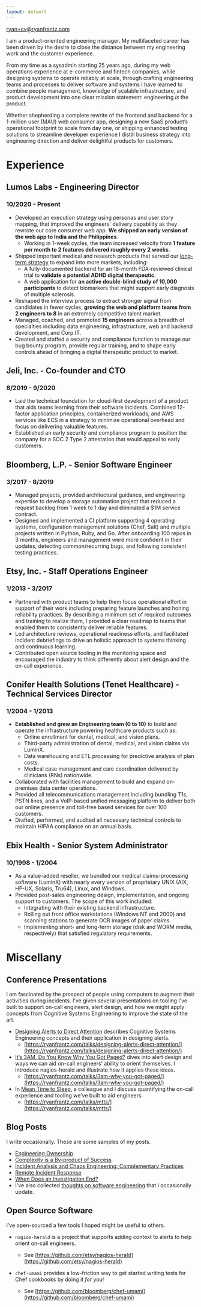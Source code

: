 ```yaml
---
layout: default
---
```


[ryan+cv@ryanfrantz.com](mailto:ryan+cv@ryanfrantz.com)

I am a product-oriented engineering manager. My multifaceted career has been
driven by the desire to close the distance between my engineering work and the
customer experience.

From my time as a sysadmin starting 25 years ago, during my web operations
experience at e-commerce and fintech companies, while designing systems to
operate reliably at scale, through crafting engineering teams and processes to
deliver software and systems I have learned to combine people management,
knowledge of scalable infrastructure, and product development into one clear
mission statement: engineering _is_ the product.

Whether shepherding a complete rewrite of the frontend and backend for a
1-million user (MAU) web consumer app, designing a new SaaS product’s
operational footprint to scale from day one, or shipping enhanced testing
solutions to streamline developer experience I distill business strategy into
engineering direction and deliver delightful products for customers.

# Experience

## Lumos Labs - Engineering Director
### 10/2020 - Present
* Developed an execution strategy using personas and user story mapping, that
improved the engineers' delivery capability as they rewrote our core consumer
web app. **We shipped an early version of the web app to India and the
Philippines**.
  * Working in 1-week cycles, the team increased velocity from **1 feature per
  month to 2 features delivered roughly every 2 weeks**.
* Shipped important medical and research products that served our
[long-term strategy](https://www.lumoslabs.com/digital-medicine) to expand into
more markets, including:
  * A fully-documented backend for an 18-month FDA-reviewed clinical trial to
  **validate a potential ADHD digital therapeutic**.
  * A web application for **an active double-blind study of 10,000 participants**
  to detect biomarkers that might support early diagnosis of multiple sclerosis.
* Reshaped the interview process to extract stronger signal from candidates in
fewer cycles, **growing the web and platform teams from 2 engineers to 8**
in an extremely competitive talent market.
* Managed, coached, and promoted **15 engineers** across a breadth of
specialties including data engineering, infrastructure, web and backend
development, and Corp IT.
* Created and staffed a security and compliance function to manage our bug
bounty program, provide regular training, and to shape early controls ahead of
bringing a digital therapeutic product to market.

## Jeli, Inc. - Co-founder and CTO
### 8/2019 - 9/2020
* Laid the technical foundation for cloud-first development of a product that
aids teams learning from their software incidents. Combined 12-factor
application principles, containerized workloads, and AWS services like ECS in
a strategy to minimize operational overhead and focus on delivering valuable
features. 
* Established an early security and compliance program to position the company
for a SOC 2 Type 2 attestation that would appeal to early customers.

## Bloomberg, L.P. - Senior Software Engineer
### 3/2017 - 8/2019
* Managed projects, provided architectural guidance, and engineering expertise
to develop a storage automation project that reduced a request backlog from 1
week to 1 day and eliminated a $1M service contract.
* Designed and implemented a CI platform supporting 4 operating systems,
configuration management solutions (Chef, Salt) and multiple projects written in
Python, Ruby, and Go. After onboarding 100 repos in 3 months, engineers and
management were more confident in their updates, detecting common/recurring
bugs, and following consistent testing practices.

## Etsy, Inc. - Staff Operations Engineer
### 1/2013 - 3/2017
* Partnered with product teams to help them focus operational effort in support
of their work including preparing feature launches and honing reliability
practices. By describing a minimum set of required outcomes and training to
realize them, I provided a clear roadmap to teams that enabled them to
consistently deliver reliable features.
* Led architecture reviews, operational readiness efforts, and facilitated
incident debriefings to drive an holistic approach to systems thinking and
continuous learning.
* Contributed open source tooling in the monitoring space and encouraged the
industry to think differently about alert design and the on-call experience.

## Conifer Health Solutions (Tenet Healthcare) - Technical Services Director
### 1/2004 - 1/2013
* **Established and grew an Engineering team (0 to 10)** to build and operate the
infrastructure powering healthcare products such as:
  * Online enrollment for dental, medical, and vision plans.
  * Third-party administration of dental, medical, and vision claims via LuminX.
  * Data warehousing and ETL processing for predictive analysis of plan costs.
  * Medical case management and care coordination delivered by clinicians (RNs)
  nationwide.
* Collaborated with facilities management to build and expand on-premises data
center operations.
* Provided all telecommunications management including bundling T1s, PSTN lines,
and a VoIP-based unified messaging platform to deliver both our online presence
and toll-free based services for over 100 customers.
* Drafted, performed, and audited all necessary technical controls to maintain
HIPAA compliance on an annual basis.

## Ebix Health - Senior System Administrator
### 10/1998 - 1/2004
* As a value-added reseller, we bundled our medical claims-processing software
(LuminX) with nearly every version of proprietary UNIX (AIX, HP-UX, Solaris,
Tru64), Linux, and Windows.
* Provided post-sales engineering design, implementation, and ongoing support to
customers. The scope of this work included:
  * Integrating with their existing backend infrastructure.
  * Rolling out front office workstations (Windows NT and 2000) and scanning
  stations to generate OCR images of paper claims.
  * Implementing short- and long-term storage (disk and WORM media, respectively)
  that satisfied regulatory requirements. 

# Miscellany
## Conference Presentations

I am fascinated by the prospect of people using computers to augment their
activities during incidents. I’ve given several presentations on tooling I’ve
built to support on-call engineers, alert design, and how we might apply
concepts from Cognitive Systems Engineering to improve the state of the art.

* [Designing Alerts to Direct Attention](https://ryanfrantz.com/talks/designing-alerts-direct-attention/) describes Cognitive Systems Engineering concepts and their application in designing alerts.
  * [https://ryanfrantz.com/talks/designing-alerts-direct-attention/](https://ryanfrantz.com/talks/designing-alerts-direct-attention/)
* [It’s 3AM, Do You Know Why You Got Paged?](https://ryanfrantz.com/talks/3am-why-you-got-paged) dives into alert design and ways we can aid on-call engineers’ ability to orient themselves. I introduce nagios-herald and illustrate how it applies these ideas.
  * [https://ryanfrantz.com/talks/3am-why-you-got-paged/](https://ryanfrantz.com/talks/3am-why-you-got-paged/)
* In [Mean Time to Sleep](https://ryanfrantz.com/talks/mtts/), a colleague and I discuss quantifying the on-call experience and tooling we’ve built to aid engineers.
  * [https://ryanfrantz.com/talks/mtts/](https://ryanfrantz.com/talks/mtts/)

## Blog Posts

I write occasionally. These are some samples of my posts.
* [Engineering Ownership](https://ryanfrantz.com/posts/engineering-ownership.html)
* [Complexity is a By-product of Success](https://ryanfrantz.com/posts/complexity-is-byproduct-of-success.html)
* [Incident Analysis and Chaos Engineering: Complementary Practices](https://www.learningfromincidents.io/posts/incident-analysis-and-chaos-engineering)
* [Remote Incident Response](https://ryanfrantz.com/posts/remote-incident-response.html)
* [When Does an Investigation End?](https://ryanfrantz.com/posts/when-does-an-investigation-end.html)
* I've also collected [thoughts on software engineering](https://github.com/ryanfrantz/engineering) that I occasionally update.

## Open Source Software

I’ve open-sourced a few tools I hoped might be useful to others.

* `nagios-herald` is a project that supports adding context to alerts to help orient on-call engineers.
  * See [https://github.com/etsy/nagios-herald](https://github.com/etsy/nagios-herald)

* `chef-umami` provides a low-friction way to get started writing tests for Chef cookbooks by doing it _for_ you!
  * See [https://github.com/bloomberg/chef-umami](https://github.com/bloomberg/chef-umami)
